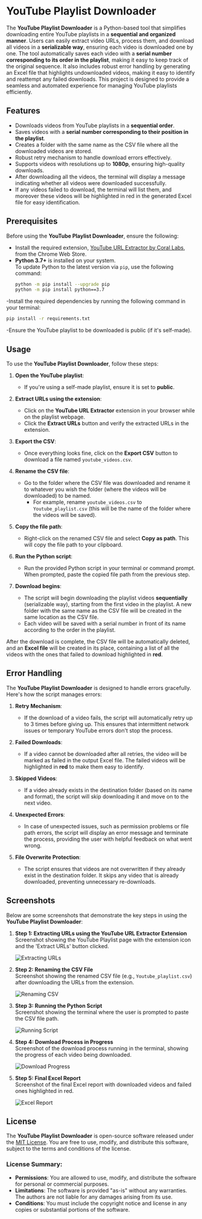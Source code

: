 # YouTube Playlist Downloader

The **YouTube Playlist Downloader** is a Python-based tool that simplifies downloading entire YouTube playlists in a **sequential and organized manner**. Users can easily extract video URLs, process them, and download all videos in a **serializable way**, ensuring each video is downloaded one by one. The tool automatically saves each video with a **serial number corresponding to its order in the playlist**, making it easy to keep track of the original sequence. It also includes robust error handling by generating an Excel file that highlights undownloaded videos, making it easy to identify and reattempt any failed downloads. This project is designed to provide a seamless and automated experience for managing YouTube playlists efficiently.

## Features  

- Downloads videos from YouTube playlists in a **sequential order**.  
- Saves videos with a **serial number corresponding to their position in the playlist**. 
- Creates a folder with the same name as the CSV file where all the downloaded videos are stored. 
- Robust retry mechanism to handle download errors effectively.  
- Supports videos with resolutions up to **1080p**, ensuring high-quality downloads.
- After downloading all the videos, the terminal will display a message indicating whether all videos were downloaded successfully.
- If any videos failed to download, the terminal will list them, and moreover these videos will be highlighted in red in the generated Excel file for easy identification.

## Prerequisites  

Before using the **YouTube Playlist Downloader**, ensure the following:  

- Install the required extension, [YouTube URL Extractor by Coral Labs](https://chromewebstore.google.com/detail/youtube-url-extractor/jmilibpbdpajjnabchfpfmmmjgbimefo), from the Chrome Web Store.  
- **Python 3.7+** is installed on your system.  
  To update Python to the latest version via `pip`, use the following command:  
  ```bash
  python -m pip install --upgrade pip
  python -m pip install python==3.7
  ```
-Install the required dependencies by running the following command in your terminal:
  ```bash
  pip install -r requirements.txt
  ```
-Ensure the YouTube playlist to be downloaded is public (if it's self-made).

## Usage  

To use the **YouTube Playlist Downloader**, follow these steps:

1. **Open the YouTube playlist**:
   - If you're using a self-made playlist, ensure it is set to **public**.
   
2. **Extract URLs using the extension**:
   - Click on the **YouTube URL Extractor** extension in your browser while on the playlist webpage.
   - Click the **Extract URLs** button and verify the extracted URLs in the extension.
   
3. **Export the CSV**:
   - Once everything looks fine, click on the **Export CSV** button to download a file named `youtube_videos.csv`.
   
4. **Rename the CSV file**:
   - Go to the folder where the CSV file was downloaded and rename it to whatever you wish the folder (where the videos will be downloaded) to be named.  
     - For example, rename `youtube_videos.csv` to `Youtube_playlist.csv` (this will be the name of the folder where the videos will be saved).
   
5. **Copy the file path**:
   - Right-click on the renamed CSV file and select **Copy as path**. This will copy the file path to your clipboard.
   
6. **Run the Python script**:
   - Run the provided Python script in your terminal or command prompt. When prompted, paste the copied file path from the previous step.
   
7. **Download begins**:
   - The script will begin downloading the playlist videos **sequentially** (serializable way), starting from the first video in the playlist. A new folder with the same name as the CSV file will be created in the same location as the CSV file.
   - Each video will be saved with a serial number in front of its name according to the order in the playlist.

After the download is complete, the CSV file will be automatically deleted, and an **Excel file** will be created in its place, containing a list of all the videos with the ones that failed to download highlighted in **red**.

## Error Handling  

The **YouTube Playlist Downloader** is designed to handle errors gracefully. Here's how the script manages errors:

1. **Retry Mechanism**:
   - If the download of a video fails, the script will automatically retry up to 3 times before giving up. This ensures that intermittent network issues or temporary YouTube errors don't stop the process.

2. **Failed Downloads**:
   - If a video cannot be downloaded after all retries, the video will be marked as failed in the output Excel file. The failed videos will be highlighted in **red** to make them easy to identify.
   
3. **Skipped Videos**:
   - If a video already exists in the destination folder (based on its name and format), the script will skip downloading it and move on to the next video.
   
4. **Unexpected Errors**:
   - In case of unexpected issues, such as permission problems or file path errors, the script will display an error message and terminate the process, providing the user with helpful feedback on what went wrong.

5. **File Overwrite Protection**:
   - The script ensures that videos are not overwritten if they already exist in the destination folder. It skips any video that is already downloaded, preventing unnecessary re-downloads.

## Screenshots  

Below are some screenshots that demonstrate the key steps in using the **YouTube Playlist Downloader**:

1. **Step 1: Extracting URLs using the YouTube URL Extractor Extension**  
   Screenshot showing the YouTube Playlist page with the extension icon and the 'Extract URLs' button clicked.
   
   ![Extracting URLs](path-to-screenshot1.png)

2. **Step 2: Renaming the CSV File**  
   Screenshot showing the renamed CSV file (e.g., `Youtube_playlist.csv`) after downloading the URLs from the extension.

   ![Renaming CSV](path-to-screenshot2.png)

3. **Step 3: Running the Python Script**  
   Screenshot showing the terminal where the user is prompted to paste the CSV file path.

   ![Running Script](path-to-screenshot3.png)

4. **Step 4: Download Process in Progress**  
   Screenshot of the download process running in the terminal, showing the progress of each video being downloaded.

   ![Download Progress](path-to-screenshot4.png)

5. **Step 5: Final Excel Report**  
   Screenshot of the final Excel report with downloaded videos and failed ones highlighted in red.

   ![Excel Report](path-to-screenshot5.png)

## License  

The **YouTube Playlist Downloader** is open-source software released under the [MIT License](https://opensource.org/licenses/MIT). You are free to use, modify, and distribute this software, subject to the terms and conditions of the license.

### License Summary:
- **Permissions**: You are allowed to use, modify, and distribute the software for personal or commercial purposes.
- **Limitations**: The software is provided "as-is" without any warranties. The authors are not liable for any damages arising from its use.
- **Conditions**: You must include the copyright notice and license in any copies or substantial portions of the software.
